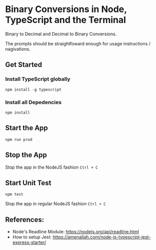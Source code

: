 # Binary Conversions in Node, TypeScript and the Terminal

Binary to Decimal and Decimal to Binary Conversions.

The prompts should be straightfoward enough for usage instructions / nagivations.

## Get Started

### Install TypeScript globally

`npm install -g typescript`

### Install all Depedencies

`npm install`

## Start the App

`npm run prod`

## Stop the App

Stop the app in the NodeJS fashion `Ctrl + C`

## Start Unit Test

`npm test`

Stop the app in regular NodeJS fashion
`Ctrl + C`

## References:

- Node's Readline Module: https://nodejs.org/api/readline.html
- How to setup Jest: https://amenallah.com/node-js-typescript-jest-express-starter/
